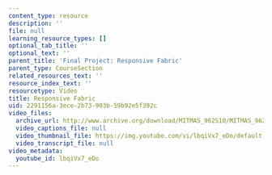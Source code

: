 ```yaml
---
content_type: resource
description: ''
file: null
learning_resource_types: []
optional_tab_title: ''
optional_text: ''
parent_title: 'Final Project: Responsive Fabric'
parent_type: CourseSection
related_resources_text: ''
resource_index_text: ''
resourcetype: Video
title: Responsive Fabric
uid: 2291156a-3ece-2b73-903b-59b92e5f392c
video_files:
  archive_url: http://www.archive.org/download/MITMAS_962S10/MITMAS_962S10assn9_respfab_vid1_300k.mp4
  video_captions_file: null
  video_thumbnail_file: https://img.youtube.com/vi/lbqiVx7_eDo/default.jpg
  video_transcript_file: null
video_metadata:
  youtube_id: lbqiVx7_eDo
---
```

